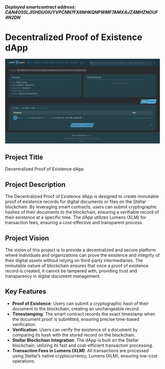 ##### Deployed smartcontract address: CAN4O55LJI5HDUOIUYVPCNN7FX6NHKQNPWMF7AMXAJZ4MHZNOUF4N2DN
# Decentralized Proof of Existence dApp

![image.png](image.png)

## Project Title
Decentralized Proof of Existence dApp

## Project Description
The Decentralized Proof of Existence dApp is designed to create immutable proof of existence records for digital documents or files on the Stellar blockchain. By leveraging smart contracts, users can submit cryptographic hashes of their documents to the blockchain, ensuring a verifiable record of their existence at a specific time. The dApp utilizes Lumens (XLM) for transaction fees, ensuring a cost-effective and transparent process.

## Project Vision
The vision of this project is to provide a decentralized and secure platform where individuals and organizations can prove the existence and integrity of their digital assets without relying on third-party intermediaries. The immutable nature of blockchain ensures that once a proof of existence record is created, it cannot be tampered with, providing trust and transparency in digital document management.

## Key Features
- **Proof of Existence**: Users can submit a cryptographic hash of their document to the blockchain, creating an unchangeable record.
- **Timestamping**: The smart contract records the exact timestamp when the document proof is submitted, ensuring precise time-based verification.
- **Verification**: Users can verify the existence of a document by comparing its hash with the stored record on the blockchain.
- **Stellar Blockchain Integration**: The dApp is built on the Stellar blockchain, utilizing its fast and cost-efficient transaction processing.
- **Transaction Fees in Lumens (XLM)**: All transactions are processed using Stellar’s native cryptocurrency, Lumens (XLM), ensuring low-cost operations.
